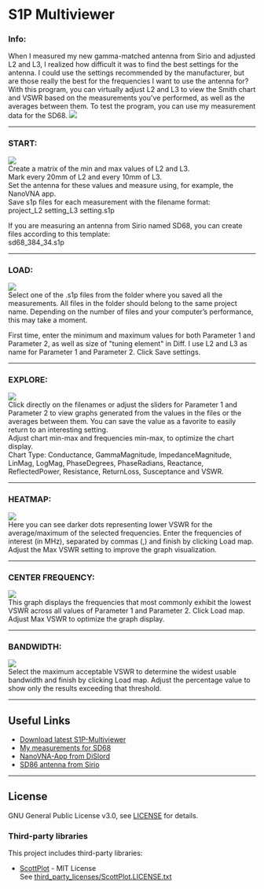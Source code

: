 # S1P Multiviewer

### Info:  
When I measured my new gamma-matched antenna from Sirio and adjusted L2 and L3, I realized how difficult it was to find the best settings for the antenna. I could use the settings recommended by the manufacturer, but are those really the best for the frequencies I want to use the antenna for?
With this program, you can virtually adjust L2 and L3 to view the Smith chart and VSWR based on the measurements you've performed, as well as the averages between them.
To test the program, you can use my measurement data for the SD68.
![](https://github.com/SA6HBR/S1P-Multiviewer/blob/main/image/Sirio%20SDXX.png)  

---

### START:  

![](https://github.com/SA6HBR/S1P-Multiviewer/blob/main/image/NanoVNA-app.png)  
Create a matrix of the min and max values of L2 and L3.  
Mark every 20mm of L2 and every 10mm of L3.  
Set the antenna for these values and measure using, for example, the NanoVNA app.  
Save s1p files for each measurement with the filename format:  
project_L2 setting_L3 setting.s1p  

If you are measuring an antenna from Sirio named SD68, you can create files according to this template:  
sd68_384_34.s1p  
  
---

### LOAD:

![](https://github.com/SA6HBR/S1P-Multiviewer/blob/main/image/Load.png)  
Select one of the .s1p files from the folder where you saved all the measurements.
All files in the folder should belong to the same project name.
Depending on the number of files and your computer’s performance, this may take a moment.

First time, enter the minimum and maximum values for both Parameter 1 and Parameter 2, as well as size of "tuning element" in Diff.
I use L2 and L3 as name for Parameter 1 and Parameter 2.
Click Save settings.

---

### EXPLORE:

![](https://github.com/SA6HBR/S1P-Multiviewer/blob/main/image/Explore.png)  
Click directly on the filenames or adjust the sliders for Parameter 1 and Parameter 2 to view graphs generated from the values in the files or the averages between them.
You can save the value as a favorite to easily return to an interesting setting.  
Adjust chart min-max and frequencies min-max, to optimize the chart display.  
Chart Type: Conductance, GammaMagnitude, ImpedanceMagnitude, LinMag, LogMag, PhaseDegrees, PhaseRadians, Reactance, ReflectedPower, Resistance, ReturnLoss, Susceptance and VSWR. 

---

### HEATMAP:

![](https://github.com/SA6HBR/S1P-Multiviewer/blob/main/image/Heatmap.png)  
Here you can see darker dots representing lower VSWR for the average/maximum of the selected frequencies.
Enter the frequencies of interest (in MHz), separated by commas (,) and finish by clicking Load map.
Adjust the Max VSWR setting to improve the graph visualization.

---

### CENTER FREQUENCY:

![](https://github.com/SA6HBR/S1P-Multiviewer/blob/main/image/CenterFrequency.png)  
This graph displays the frequencies that most commonly exhibit the lowest VSWR across all values of Parameter 1 and Parameter 2.
Click Load map.
Adjust Max VSWR to optimize the graph display.

---

### BANDWIDTH:  

![](https://github.com/SA6HBR/S1P-Multiviewer/blob/main/image/Bandwith.png)  
Select the maximum acceptable VSWR to determine the widest usable bandwidth and finish by clicking Load map.
Adjust the percentage value to show only the results exceeding that threshold.

---

## Useful Links

* [Download latest S1P-Multiviewer](https://github.com/SA6HBR/S1P-Multiviewer/releases/download/1.0.0/S1P-Multiviewer.zip)
* [My measurements for SD68](https://github.com/SA6HBR/SerialProxy/releases/download/0.01/SerialProxy.exe)
* [NanoVNA-App from DiSlord](https://github.com/DiSlord/NanoVNA-App/blob/main/Win32/Release/NanoVNA-App.exe)
* [SD86 antenna from Sirio](https://www.sirioantenne.it/en/products/vhf/sd-68-sd-78)

---


## License

GNU General Public License v3.0, see [LICENSE](https://github.com/SA6HBR/S1P-Multiviewer/blob/main/LICENSE) for details.

### Third-party libraries

This project includes third-party libraries:

- [ScottPlot](https://scottplot.net/) - MIT License  
  See [third_party_licenses/ScottPlot.LICENSE.txt](./third_party_licenses/ScottPlot.LICENSE.txt)






